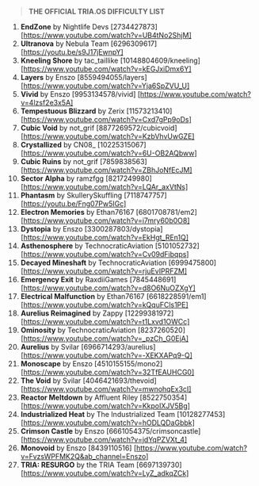 > **THE OFFICIAL TRIA.OS DIFFICULTY LIST**

1. **EndZone** by Nightlife Devs [2734427873] [https://www.youtube.com/watch?v=UB4tNo2ShjM] 
2. **Ultranova** by Nebula Team [6296309617] [https://youtu.be/s9J17jEwnpY]
3. **Kneeling Shore** by tac_taillike [10148804609/kneeling] [https://www.youtube.com/watch?v=kEGJxiDmx6Y]
4. **Layers** by Enszo [8559494055/layers] [https://www.youtube.com/watch?v=Yja6SpZVU_U]
5. **Vivid** by Enszo [9953134578/vivid] [https://www.youtube.com/watch?v=4lzsf2e3x5A]
6. **Tempestuous Blizzard** by Zerix [11573213410] [https://www.youtube.com/watch?v=Cxd7gPp9oDs]
7. **Cubic Void** by not_grif [8877269572/cubicvoid] [https://www.youtube.com/watch?v=KzbVhvUwGZE]
8. **Crystallized** by CN08_ [10225315067] [https://www.youtube.com/watch?v=6U-OB2AQbww]
9. **Cubic Ruins** by not_grif [7859838563] [https://www.youtube.com/watch?v=ZBhJoNfEcJM]
10. **Sector Alpha** by ramzfgg [8217249980] [https://www.youtube.com/watch?v=LQAr_axVtNs]
11. **Phantasm** by SkullerySkuffling [7118747757] [https://youtu.be/Fng07Pw5IGc]
12. **Electron Memories** by Ethan76167 [6801708781/em2] [https://www.youtube.com/watch?v=i7mry60b0O8] 
13. **Dystopia** by Enszo [3300287803/dystopia] [https://www.youtube.com/watch?v=EkHgt_REn1Q]
14. **Asthenosphere** by TechnocraticAviation [5101052732] [https://www.youtube.com/watch?v=Cv09dFibqps]
15. **Decayed Mineshaft** by TechnocraticAviation [6999475800] [https://www.youtube.com/watch?v=rjuEvIPRFZM]
16. **Emergency Exit** by RaxdiiGames [7845448691] [https://www.youtube.com/watch?v=d8O6NuOZXgY]
17. **Electrical Malfunction** by Ethan76167 [6618228591/em1] [https://www.youtube.com/watch?v=kQquFCls1PE]
18. **Aurelius Reimagined** by Zappy [12299381972] [https://www.youtube.com/watch?v=t1Lxvd1OWCc]
19. **Ominosity** by TechnocraticAviation [8237260520] [https://www.youtube.com/watch?v=_pzCh_G0EjA]
20. **Aurelius** by Svilar [6966714293/aurelius] [https://www.youtube.com/watch?v=-XEKXAPq9-Q] 
21. **Monoscape** by Enszo [4510155155/mono2] [https://www.youtube.com/watch?v=32TfEAUHCG0] 
22. **The Void** by Svilar [4046421693/thevoid] [https://www.youtube.com/watch?v=mwnohqEx3cI]
23. **Reactor Meltdown** by Affluent Riley [8522750354] [https://www.youtube.com/watch?v=KkpoIXJV5Bg]
24. **Industrialized Heat** by The Industrialized Team [10128277453] [https://www.youtube.com/watch?v=hODLQDaGbbk] 
25. **Crimson Castle** by Enszo [6661054375/crimsoncastle] [https://www.youtube.com/watch?v=jdYqPZVXt_4]
26. **Monovoid** by Enszo [8439110516] [https://www.youtube.com/watch?v=FvzsWPFMK2Q&ab_channel=Enszo] 
27. **TRIA: RESURGO** by the TRIA Team [6697139730] [https://www.youtube.com/watch?v=LyZ_adkqZCk] 
